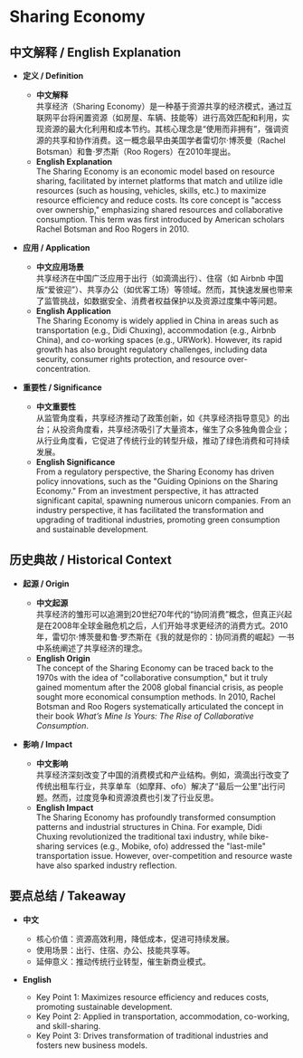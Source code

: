 # Sharing Economy

## 中文解释 / English Explanation

* **定义 / Definition**  
  - **中文解释**  
    共享经济（Sharing Economy）是一种基于资源共享的经济模式，通过互联网平台将闲置资源（如房屋、车辆、技能等）进行高效匹配和利用，实现资源的最大化利用和成本节约。其核心理念是“使用而非拥有”，强调资源的共享和协作消费。这一概念最早由美国学者雷切尔·博茨曼（Rachel Botsman）和鲁·罗杰斯（Roo Rogers）在2010年提出。  
  - **English Explanation**  
    The Sharing Economy is an economic model based on resource sharing, facilitated by internet platforms that match and utilize idle resources (such as housing, vehicles, skills, etc.) to maximize resource efficiency and reduce costs. Its core concept is "access over ownership," emphasizing shared resources and collaborative consumption. This term was first introduced by American scholars Rachel Botsman and Roo Rogers in 2010.

* **应用 / Application**  
  - **中文应用场景**  
    共享经济在中国广泛应用于出行（如滴滴出行）、住宿（如 Airbnb 中国版“爱彼迎”）、共享办公（如优客工场）等领域。然而，其快速发展也带来了监管挑战，如数据安全、消费者权益保护以及资源过度集中等问题。  
  - **English Application**  
    The Sharing Economy is widely applied in China in areas such as transportation (e.g., Didi Chuxing), accommodation (e.g., Airbnb China), and co-working spaces (e.g., URWork). However, its rapid growth has also brought regulatory challenges, including data security, consumer rights protection, and resource over-concentration.

* **重要性 / Significance**  
  - **中文重要性**  
    从监管角度看，共享经济推动了政策创新，如《共享经济指导意见》的出台；从投资角度看，共享经济吸引了大量资本，催生了众多独角兽企业；从行业角度看，它促进了传统行业的转型升级，推动了绿色消费和可持续发展。  
  - **English Significance**  
    From a regulatory perspective, the Sharing Economy has driven policy innovations, such as the "Guiding Opinions on the Sharing Economy." From an investment perspective, it has attracted significant capital, spawning numerous unicorn companies. From an industry perspective, it has facilitated the transformation and upgrading of traditional industries, promoting green consumption and sustainable development.

## 历史典故 / Historical Context

* **起源 / Origin**  
  - **中文起源**  
    共享经济的雏形可以追溯到20世纪70年代的“协同消费”概念，但真正兴起是在2008年全球金融危机之后，人们开始寻求更经济的消费方式。2010年，雷切尔·博茨曼和鲁·罗杰斯在《我的就是你的：协同消费的崛起》一书中系统阐述了共享经济的理念。  
  - **English Origin**  
    The concept of the Sharing Economy can be traced back to the 1970s with the idea of "collaborative consumption," but it truly gained momentum after the 2008 global financial crisis, as people sought more economical consumption methods. In 2010, Rachel Botsman and Roo Rogers systematically articulated the concept in their book *What’s Mine Is Yours: The Rise of Collaborative Consumption*.

* **影响 / Impact**  
  - **中文影响**  
    共享经济深刻改变了中国的消费模式和产业结构。例如，滴滴出行改变了传统出租车行业，共享单车（如摩拜、ofo）解决了“最后一公里”出行问题。然而，过度竞争和资源浪费也引发了行业反思。  
  - **English Impact**  
    The Sharing Economy has profoundly transformed consumption patterns and industrial structures in China. For example, Didi Chuxing revolutionized the traditional taxi industry, while bike-sharing services (e.g., Mobike, ofo) addressed the "last-mile" transportation issue. However, over-competition and resource waste have also sparked industry reflection.

## 要点总结 / Takeaway

* **中文**  
  - 核心价值：资源高效利用，降低成本，促进可持续发展。  
  - 使用场景：出行、住宿、办公、技能共享等。  
  - 延伸意义：推动传统行业转型，催生新商业模式。  

* **English**  
  - Key Point 1: Maximizes resource efficiency and reduces costs, promoting sustainable development.  
  - Key Point 2: Applied in transportation, accommodation, co-working, and skill-sharing.  
  - Key Point 3: Drives transformation of traditional industries and fosters new business models.